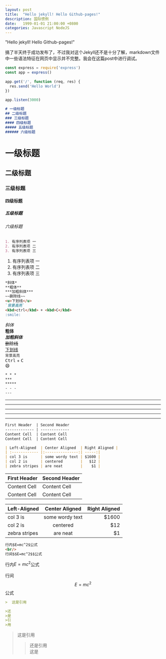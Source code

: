 ```yaml
---
layout: post
title:  "Hello jekyll! Hello Github-pages!"
description: 国际惯例
date:   1999-01-01 21:00:00 +0800
categories: Javascript NodeJS
---
```

"Hello jekyll! Hello Github-pages!"

搞了半天终于成功发布了，不过我对这个Jekyll还不是十分了解，markdown文件中一些语法特征在网页中显示并不完整。我会在这篇post中进行调试。

```javascript
const express = require('express')
const app = express()
 
app.get('/', function (req, res) {
  res.send('Hello World')
})
 
app.listen(3000)
```
```markdown
# 一级标题
## 二级标题
### 三级标题
#### 四级标题
##### 五级标题
###### 六级标题
```

# 一级标题
## 二级标题
### 三级标题
#### 四级标题
##### 五级标题
###### 六级标题

```markdown
1. 有序列表项 一
2. 有序列表项 二
3. 有序列表项 三
```

1. 有序列表项 一
2. 有序列表项 二
3. 有序列表项 三

```markdown
*斜体*
**粗体**
***加粗斜体***
~~删除线~~
<u>下划线</u>
`背景高亮`
<kbd>ctrl</kbd> + <kbd>C</kbd>
:smile:
```

*斜体*  
**粗体**  
***加粗斜体***  
~~删除线~~  
<u>下划线</u>  
`背景高亮`  
<kbd>Ctrl</kbd> + <kbd>C</kbd>  
:smile:  
```markdown
* * *
***
*****
- - -
---
```
* * *
***
*****
- - -
---
```markdown
First Header  | Second Header
------------- | -------------
Content Cell  | Content Cell
Content Cell  | Content Cell

| Left-Aligned  | Center Aligned  | Right Aligned |
| :------------ |:---------------:| -----:|
| col 3 is      | some wordy text | $1600 |
| col 2 is      | centered        |   $12 |
| zebra stripes | are neat        |    $1 |
```

First Header  | Second Header
------------- | -------------
Content Cell  | Content Cell
Content Cell  | Content Cell

| Left-Aligned  | Center Aligned  | Right Aligned |
| :------------ |:---------------:| -----:|
| col 3 is      | some wordy text | $1600 |
| col 2 is      | centered        |   $12 |
| zebra stripes | are neat        |    $1 |

```markdown
行内$E=mc^2$公式
<br/>
行间$$E=mc^2$$公式
```
行内$E=mc^2$公式  
<br/> 
行间$$E=mc^2$$公式  

```markdown
>  这是引用

>还
>是
>引
>用
```
> 这是引用
>>还是引用  
这是